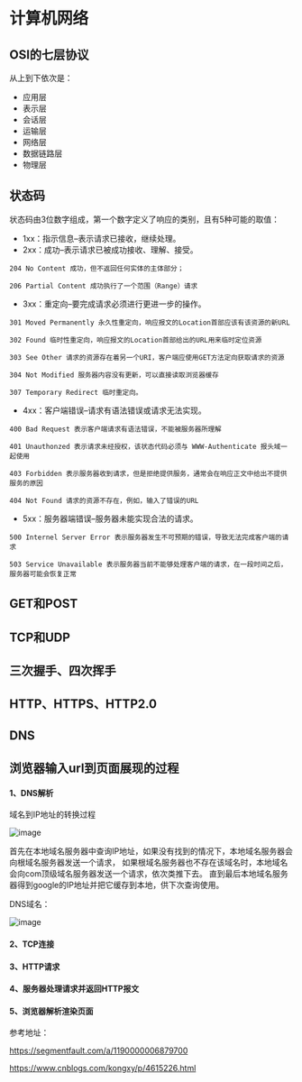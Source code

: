 # 计算机网络

## OSI的七层协议
从上到下依次是：
+ 应用层
+ 表示层
+ 会话层
+ 运输层
+ 网络层
+ 数据链路层
+ 物理层

## 状态码
状态码由3位数字组成，第一个数字定义了响应的类别，且有5种可能的取值：

+ 1xx：指示信息–表示请求已接收，继续处理。
+ 2xx：成功–表示请求已被成功接收、理解、接受。
```
204 No Content 成功，但不返回任何实体的主体部分；

206 Partial Content 成功执行了一个范围（Range）请求
```
+ 3xx：重定向–要完成请求必须进行更进一步的操作。
```
301 Moved Permanently 永久性重定向，响应报文的Location首部应该有该资源的新URL

302 Found 临时性重定向，响应报文的Location首部给出的URL用来临时定位资源

303 See Other 请求的资源存在着另一个URI，客户端应使用GET方法定向获取请求的资源

304 Not Modified 服务器内容没有更新，可以直接读取浏览器缓存

307 Temporary Redirect 临时重定向。
```
+ 4xx：客户端错误–请求有语法错误或请求无法实现。
```
400 Bad Request 表示客户端请求有语法错误，不能被服务器所理解

401 Unauthonzed 表示请求未经授权，该状态代码必须与 WWW-Authenticate 报头域一起使用

403 Forbidden 表示服务器收到请求，但是拒绝提供服务，通常会在响应正文中给出不提供服务的原因

404 Not Found 请求的资源不存在，例如，输入了错误的URL
```
+ 5xx：服务器端错误–服务器未能实现合法的请求。
```
500 Internel Server Error 表示服务器发生不可预期的错误，导致无法完成客户端的请求

503 Service Unavailable 表示服务器当前不能够处理客户端的请求，在一段时间之后，服务器可能会恢复正常
```

## GET和POST

## TCP和UDP

## 三次握手、四次挥手

## HTTP、HTTPS、HTTP2.0

## DNS

## 浏览器输入url到页面展现的过程

#### 1、DNS解析

域名到IP地址的转换过程

![image](https://segmentfault.com/img/bVDM45?w=1928&h=1248)

首先在本地域名服务器中查询IP地址，如果没有找到的情况下，本地域名服务器会向根域名服务器发送一个请求，
如果根域名服务器也不存在该域名时，本地域名会向com顶级域名服务器发送一个请求，依次类推下去。
直到最后本地域名服务器得到google的IP地址并把它缓存到本地，供下次查询使用。

DNS域名：

![image](https://img-blog.csdn.net/2018041813475242?watermark/2/text/aHR0cHM6Ly9ibG9nLmNzZG4ubmV0L3FxXzI5MzExNDA3/font/5a6L5L2T/fontsize/400/fill/I0JBQkFCMA==/dissolve/70)

#### 2、TCP连接

#### 3、HTTP请求

#### 4、服务器处理请求并返回HTTP报文

#### 5、浏览器解析渲染页面


参考地址：

https://segmentfault.com/a/1190000006879700

https://www.cnblogs.com/kongxy/p/4615226.html